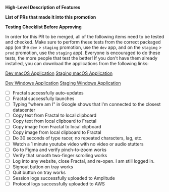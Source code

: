 **High-Level Description of Features**


**List of PRs that made it into this promotion**


**Testing Checklist Before Approving**

In order for this PR to be merged, all of the following items need to be tested and checked. Make sure to perform these tests from the correct packaged app (on the `dev` > `staging` promotion, use the `dev` app, and on the `staging` > `prod` promotion, use the `staging` app). Everyone is encouraged to do these tests, the more people that test the better! If you don't have them already installed, you can download the applications from the following links:

[Dev macOS Application](https://fractal-chromium-macos-dev.s3.amazonaws.com/Fractal.dmg)
[Staging macOS Application](https://fractal-chromium-macos-staging.s3.amazonaws.com/Fractal.dmg)

[Dev Windows Application](https://fractal-chromium-windows-dev.s3.amazonaws.com/Fractal.dmg)
[Staging Windows Application](https://fractal-chromium-windows-staging.s3.amazonaws.com/Fractal.dmg)

- [ ] Fractal successfully auto-updates
- [ ] Fractal successfully launches
- [ ] Typing "where am I" in Google shows that I'm connected to the closest datacenter
- [ ] Copy text from Fractal to local clipboard
- [ ] Copy text from local clipboard to Fractal
- [ ] Copy image from Fractal to local clipboard
- [ ] Copy image from local clipboard to Fractal
- [ ] Do 30 seconds of type racer, no repeated characters, lag, etc.
- [ ] Watch a 1 minute youtube video with no video or audio stutters
- [ ] Go to Figma and verify pinch-to-zoom works
- [ ] Verify that smooth two-finger scrolling works
- [ ] Log into any website, close Fractal, and re-open. I am still logged in.
- [ ] Signout button on tray works
- [ ] Quit button on tray works
- [ ] Session logs successfully uploaded to Amplitude
- [ ] Protocol logs successfully uploaded to AWS
